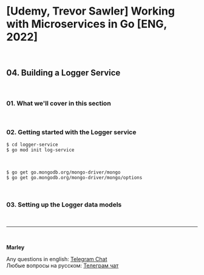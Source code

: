 # [Udemy, Trevor Sawler] Working with Microservices in Go [ENG, 2022]

<br/>

## 04. Building a Logger Service

<br/>

### 01. What we'll cover in this section

<br/>

### 02. Getting started with the Logger service

```
$ cd logger-service
$ go mod init log-service
```

<br/>

```
$ go get go.mongodb.org/mongo-driver/mongo
$ go get go.mongodb.org/mongo-driver/mongo/options
```

<br/>

### 03. Setting up the Logger data models

<br/>

---

<br/>

**Marley**

Any questions in english: <a href="https://jsdev.org/chat/">Telegram Chat</a>  
Любые вопросы на русском: <a href="https://jsdev.ru/chat/">Телеграм чат</a>
